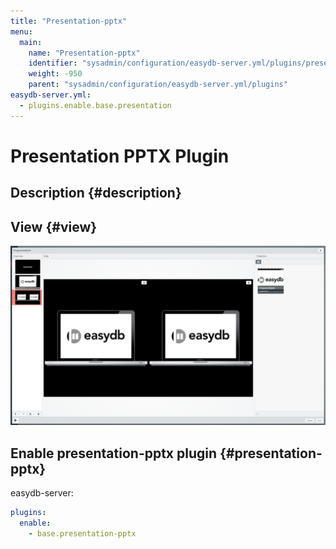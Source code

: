 ```yaml
---
title: "Presentation-pptx"
menu:
  main:
    name: "Presentation-pptx"
    identifier: "sysadmin/configuration/easydb-server.yml/plugins/presentation-pptx"
    weight: -950
    parent: "sysadmin/configuration/easydb-server.yml/plugins"
easydb-server.yml:
  - plugins.enable.base.presentation
---
```

# Presentation PPTX Plugin

## Description {#description}

## View {#view}

![ez5 pptx editor](ez5_pptx_editor.png)

## Enable presentation-pptx plugin {#presentation-pptx}

easydb-server: 
```yaml
plugins:
  enable:
    - base.presentation-pptx
```